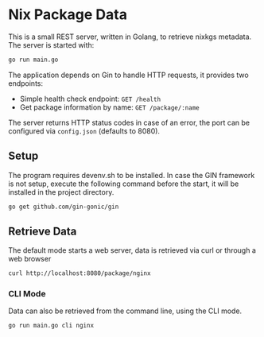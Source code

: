 # Nix Package Data

This is a small REST server, written in Golang, to retrieve nixkgs metadata. The server is started with:

```bash
go run main.go
```

The application depends on Gin to handle HTTP requests, it provides two endpoints:

* Simple health check endpoint: `GET /health`
* Get package information by name: `GET /package/:name`

The server returns HTTP status codes in case of an error, the port can be configured via `config.json` (defaults to 8080).

## Setup

The program requires devenv.sh to be installed. In case the GIN framework is not setup, execute the following command before the start, it will be installed in the project directory.

```bash
go get github.com/gin-gonic/gin
```

## Retrieve Data

The default mode starts a web server, data is retrieved via curl or through a web browser

```bash
curl http://localhost:8080/package/nginx
```

### CLI Mode

Data can also be retrieved from the command line, using the CLI mode.

```bash
go run main.go cli nginx
```
